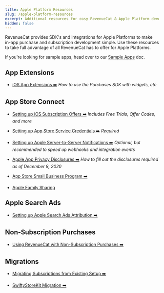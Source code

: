 ```yaml
---
title: Apple Platform Resources
slug: /apple-platform-resources
excerpt: Additional resources for easy RevenueCat & Apple Platform development
hidden: false
---
```


RevenueCat provides SDK's and integrations for Apple Platforms to make in-app purchase and subscription development simple. Use these resources to take full advantage of all RevenueCat has to offer for Apple Platforms.

If you're looking for sample apps, head over to our [Sample Apps](/platform-resources/sample-apps) doc.

## App Extensions

- [iOS App Extensions ➡️](/getting-started/configuring-sdk/ios-app-extensions)
  _How to use the Purchases SDK with widgets, etc._

## App Store Connect

- [Setting up iOS Subscription Offers ➡️](/subscription-guidance/subscription-offers/ios-subscription-offers)
  _Includes Free Trials, Offer Codes, and more_

- [Setting up App Store Service Credentials ➡️](/service-credentials/itunesconnect-app-specific-shared-secret)
  _Required_

- [Setting up Apple Server-to-Server Notifications ➡️](/platform-resources/server-notifications/apple-server-notifications)
  _Optional, but recommended to speed up webhooks and integration events_

- [Apple App Privacy Disclosures ➡️](/platform-resources/apple-platform-resources/apple-app-privacy)
  _How to fill out the disclosures required as of December 8, 2020_

- [App Store Small Business Program ➡️](/platform-resources/apple-platform-resources/app-store-small-business-program)

- [Apple Family Sharing](/platform-resources/apple-platform-resources/apple-family-sharing)

## Apple Search Ads

- [Setting up Apple Search Ads Attribution ➡️](/integrations/attribution/apple-search-ads)

## Non-Subscription Purchases

- [Using RevenueCat with Non-Subscription Purchases ➡️](/platform-resources/non-subscriptions)

## Migrations

- [Migrating Subscriptions from Existing Setup ➡️](/migrating-to-revenuecat/migrating-existing-subscriptions)

- [SwiftyStoreKit Migration ➡️](/migrating-to-revenuecat/swiftystorekit)
